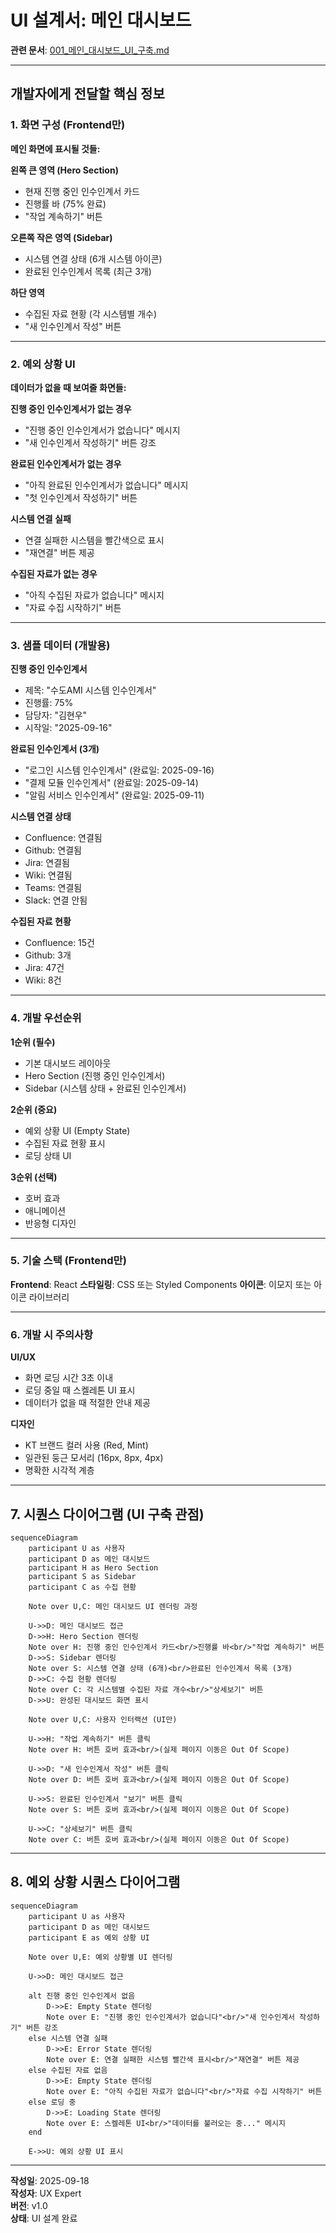 # UI 설계서: 메인 대시보드

**관련 문서**: [001_메인_대시보드_UI_구축.md](./001_메인_대시보드_UI_구축.md)

---

## 개발자에게 전달할 핵심 정보

### **1. 화면 구성 (Frontend만)**
**메인 화면에 표시될 것들:**

**왼쪽 큰 영역 (Hero Section)**
- 현재 진행 중인 인수인계서 카드
- 진행률 바 (75% 완료)
- "작업 계속하기" 버튼

**오른쪽 작은 영역 (Sidebar)**
- 시스템 연결 상태 (6개 시스템 아이콘)
- 완료된 인수인계서 목록 (최근 3개)

**하단 영역**
- 수집된 자료 현황 (각 시스템별 개수)
- "새 인수인계서 작성" 버튼

---

### **2. 예외 상황 UI**
**데이터가 없을 때 보여줄 화면들:**

**진행 중인 인수인계서가 없는 경우**
- "진행 중인 인수인계서가 없습니다" 메시지
- "새 인수인계서 작성하기" 버튼 강조

**완료된 인수인계서가 없는 경우**
- "아직 완료된 인수인계서가 없습니다" 메시지
- "첫 인수인계서 작성하기" 버튼

**시스템 연결 실패**
- 연결 실패한 시스템을 빨간색으로 표시
- "재연결" 버튼 제공

**수집된 자료가 없는 경우**
- "아직 수집된 자료가 없습니다" 메시지
- "자료 수집 시작하기" 버튼

---

### **3. 샘플 데이터 (개발용)**
**진행 중인 인수인계서**
- 제목: "수도AMI 시스템 인수인계서"
- 진행률: 75%
- 담당자: "김현우"
- 시작일: "2025-09-16"

**완료된 인수인계서 (3개)**
- "로그인 시스템 인수인계서" (완료일: 2025-09-16)
- "결제 모듈 인수인계서" (완료일: 2025-09-14)
- "알림 서비스 인수인계서" (완료일: 2025-09-11)

**시스템 연결 상태**
- Confluence: 연결됨
- Github: 연결됨
- Jira: 연결됨
- Wiki: 연결됨
- Teams: 연결됨
- Slack: 연결 안됨

**수집된 자료 현황**
- Confluence: 15건
- Github: 3개
- Jira: 47건
- Wiki: 8건

---

### **4. 개발 우선순위**
**1순위 (필수)**
- 기본 대시보드 레이아웃
- Hero Section (진행 중인 인수인계서)
- Sidebar (시스템 상태 + 완료된 인수인계서)

**2순위 (중요)**
- 예외 상황 UI (Empty State)
- 수집된 자료 현황 표시
- 로딩 상태 UI

**3순위 (선택)**
- 호버 효과
- 애니메이션
- 반응형 디자인

---

### **5. 기술 스택 (Frontend만)**
**Frontend**: React
**스타일링**: CSS 또는 Styled Components
**아이콘**: 이모지 또는 아이콘 라이브러리

---

### **6. 개발 시 주의사항**
**UI/UX**
- 화면 로딩 시간 3초 이내
- 로딩 중일 때 스켈레톤 UI 표시
- 데이터가 없을 때 적절한 안내 제공

**디자인**
- KT 브랜드 컬러 사용 (Red, Mint)
- 일관된 둥근 모서리 (16px, 8px, 4px)
- 명확한 시각적 계층

---

## 7. 시퀀스 다이어그램 (UI 구축 관점)

```mermaid
sequenceDiagram
    participant U as 사용자
    participant D as 메인 대시보드
    participant H as Hero Section
    participant S as Sidebar
    participant C as 수집 현황

    Note over U,C: 메인 대시보드 UI 렌더링 과정

    U->>D: 메인 대시보드 접근
    D->>H: Hero Section 렌더링
    Note over H: 진행 중인 인수인계서 카드<br/>진행률 바<br/>"작업 계속하기" 버튼
    D->>S: Sidebar 렌더링
    Note over S: 시스템 연결 상태 (6개)<br/>완료된 인수인계서 목록 (3개)
    D->>C: 수집 현황 렌더링
    Note over C: 각 시스템별 수집된 자료 개수<br/>"상세보기" 버튼
    D->>U: 완성된 대시보드 화면 표시

    Note over U,C: 사용자 인터랙션 (UI만)

    U->>H: "작업 계속하기" 버튼 클릭
    Note over H: 버튼 호버 효과<br/>(실제 페이지 이동은 Out Of Scope)
    
    U->>D: "새 인수인계서 작성" 버튼 클릭
    Note over D: 버튼 호버 효과<br/>(실제 페이지 이동은 Out Of Scope)
    
    U->>S: 완료된 인수인계서 "보기" 버튼 클릭
    Note over S: 버튼 호버 효과<br/>(실제 페이지 이동은 Out Of Scope)
    
    U->>C: "상세보기" 버튼 클릭
    Note over C: 버튼 호버 효과<br/>(실제 페이지 이동은 Out Of Scope)
```

---

## 8. 예외 상황 시퀀스 다이어그램

```mermaid
sequenceDiagram
    participant U as 사용자
    participant D as 메인 대시보드
    participant E as 예외 상황 UI

    Note over U,E: 예외 상황별 UI 렌더링

    U->>D: 메인 대시보드 접근
    
    alt 진행 중인 인수인계서 없음
        D->>E: Empty State 렌더링
        Note over E: "진행 중인 인수인계서가 없습니다"<br/>"새 인수인계서 작성하기" 버튼 강조
    else 시스템 연결 실패
        D->>E: Error State 렌더링
        Note over E: 연결 실패한 시스템 빨간색 표시<br/>"재연결" 버튼 제공
    else 수집된 자료 없음
        D->>E: Empty State 렌더링
        Note over E: "아직 수집된 자료가 없습니다"<br/>"자료 수집 시작하기" 버튼
    else 로딩 중
        D->>E: Loading State 렌더링
        Note over E: 스켈레톤 UI<br/>"데이터를 불러오는 중..." 메시지
    end
    
    E->>U: 예외 상황 UI 표시
```

---

**작성일**: 2025-09-18  
**작성자**: UX Expert  
**버전**: v1.0  
**상태**: UI 설계 완료
